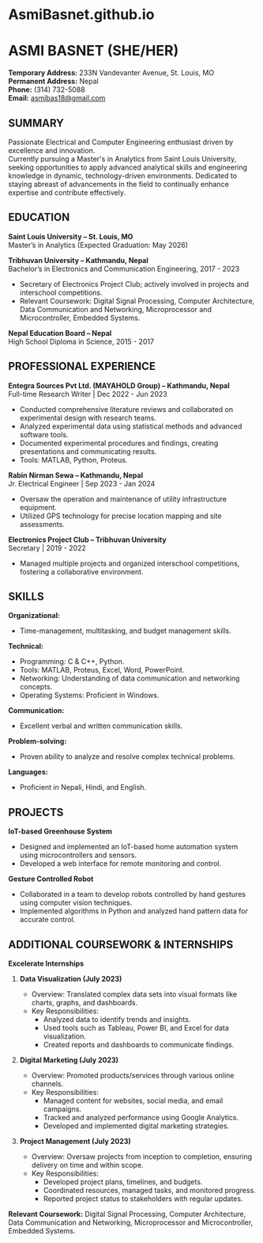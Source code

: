 # AsmiBasnet.github.io
# ASMI BASNET (SHE/HER)

**Temporary Address:** 233N Vandevanter Avenue, St. Louis, MO  
**Permanent Address:** Nepal  
**Phone:** (314) 732-5088  
**Email:** asmibas18@gmail.com  

## SUMMARY
Passionate Electrical and Computer Engineering enthusiast driven by excellence and innovation.  
Currently pursuing a Master's in Analytics from Saint Louis University, seeking opportunities to apply advanced analytical skills and engineering knowledge in dynamic, technology-driven environments. Dedicated to staying abreast of advancements in the field to continually enhance expertise and contribute effectively.

## EDUCATION
**Saint Louis University – St. Louis, MO**  
Master’s in Analytics (Expected Graduation: May 2026)

**Tribhuvan University – Kathmandu, Nepal**  
Bachelor’s in Electronics and Communication Engineering, 2017 - 2023
- Secretary of Electronics Project Club; actively involved in projects and interschool competitions.
- Relevant Coursework: Digital Signal Processing, Computer Architecture, Data Communication and Networking, Microprocessor and Microcontroller, Embedded Systems.

**Nepal Education Board – Nepal**  
High School Diploma in Science, 2015 - 2017

## PROFESSIONAL EXPERIENCE
**Entegra Sources Pvt Ltd. (MAYAHOLD Group) – Kathmandu, Nepal**  
Full-time Research Writer | Dec 2022 - Jun 2023
- Conducted comprehensive literature reviews and collaborated on experimental design with research teams.
- Analyzed experimental data using statistical methods and advanced software tools.
- Documented experimental procedures and findings, creating presentations and communicating results.
- Tools: MATLAB, Python, Proteus.

**Rabin Nirman Sewa – Kathmandu, Nepal**  
Jr. Electrical Engineer | Sep 2023 - Jan 2024
- Oversaw the operation and maintenance of utility infrastructure equipment.
- Utilized GPS technology for precise location mapping and site assessments.

**Electronics Project Club – Tribhuvan University**  
Secretary | 2019 - 2022
- Managed multiple projects and organized interschool competitions, fostering a collaborative environment.

## SKILLS
**Organizational:**
- Time-management, multitasking, and budget management skills.

**Technical:**
- Programming: C & C++, Python.
- Tools: MATLAB, Proteus, Excel, Word, PowerPoint.
- Networking: Understanding of data communication and networking concepts.
- Operating Systems: Proficient in Windows.

**Communication:**
- Excellent verbal and written communication skills.

**Problem-solving:**
- Proven ability to analyze and resolve complex technical problems.

**Languages:**
- Proficient in Nepali, Hindi, and English.

## PROJECTS
**IoT-based Greenhouse System**
- Designed and implemented an IoT-based home automation system using microcontrollers and sensors.
- Developed a web interface for remote monitoring and control.

**Gesture Controlled Robot**
- Collaborated in a team to develop robots controlled by hand gestures using computer vision techniques.
- Implemented algorithms in Python and analyzed hand pattern data for accurate control.

## ADDITIONAL COURSEWORK & INTERNSHIPS
**Excelerate Internships**

1. **Data Visualization (July 2023)**
   - Overview: Translated complex data sets into visual formats like charts, graphs, and dashboards.
   - Key Responsibilities:
     - Analyzed data to identify trends and insights.
     - Used tools such as Tableau, Power BI, and Excel for data visualization.
     - Created reports and dashboards to communicate findings.

2. **Digital Marketing (July 2023)**
   - Overview: Promoted products/services through various online channels.
   - Key Responsibilities:
     - Managed content for websites, social media, and email campaigns.
     - Tracked and analyzed performance using Google Analytics.
     - Developed and implemented digital marketing strategies.

3. **Project Management (July 2023)**
   - Overview: Oversaw projects from inception to completion, ensuring delivery on time and within scope.
   - Key Responsibilities:
     - Developed project plans, timelines, and budgets.
     - Coordinated resources, managed tasks, and monitored progress.
     - Reported project status to stakeholders with regular updates.

**Relevant Coursework:** Digital Signal Processing, Computer Architecture, Data Communication and Networking, Microprocessor and Microcontroller, Embedded Systems.
